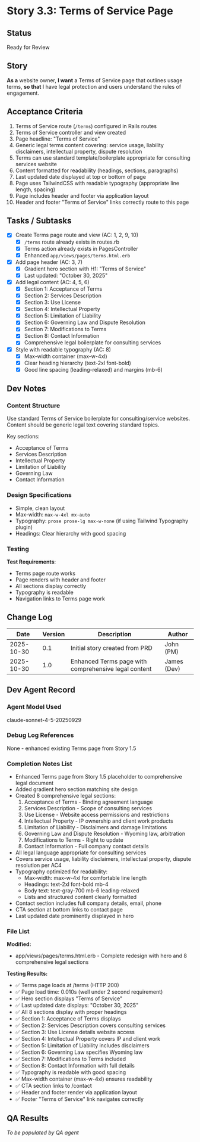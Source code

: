 # Story 3.3: Terms of Service Page

## Status
Ready for Review

## Story

**As a** website owner,
**I want** a Terms of Service page that outlines usage terms,
**so that** I have legal protection and users understand the rules of engagement.

## Acceptance Criteria

1. Terms of Service route (`/terms`) configured in Rails routes
2. Terms of Service controller and view created
3. Page headline: "Terms of Service"
4. Generic legal terms content covering: service usage, liability disclaimers, intellectual property, dispute resolution
5. Terms can use standard template/boilerplate appropriate for consulting services website
6. Content formatted for readability (headings, sections, paragraphs)
7. Last updated date displayed at top or bottom of page
8. Page uses TailwindCSS with readable typography (appropriate line length, spacing)
9. Page includes header and footer via application layout
10. Header and footer "Terms of Service" links correctly route to this page

## Tasks / Subtasks

- [x] Create Terms page route and view (AC: 1, 2, 9, 10)
  - [x] `/terms` route already exists in routes.rb
  - [x] Terms action already exists in PagesController
  - [x] Enhanced `app/views/pages/terms.html.erb`
- [x] Add page header (AC: 3, 7)
  - [x] Gradient hero section with H1: "Terms of Service"
  - [x] Last updated: "October 30, 2025"
- [x] Add legal content (AC: 4, 5, 6)
  - [x] Section 1: Acceptance of Terms
  - [x] Section 2: Services Description
  - [x] Section 3: Use License
  - [x] Section 4: Intellectual Property
  - [x] Section 5: Limitation of Liability
  - [x] Section 6: Governing Law and Dispute Resolution
  - [x] Section 7: Modifications to Terms
  - [x] Section 8: Contact Information
  - [x] Comprehensive legal boilerplate for consulting services
- [x] Style with readable typography (AC: 8)
  - [x] Max-width container (max-w-4xl)
  - [x] Clear heading hierarchy (text-2xl font-bold)
  - [x] Good line spacing (leading-relaxed) and margins (mb-6)

## Dev Notes

### Content Structure
Use standard Terms of Service boilerplate for consulting/service websites. Content should be generic legal text covering standard topics.

Key sections:
- Acceptance of Terms
- Services Description
- Intellectual Property
- Limitation of Liability
- Governing Law
- Contact Information

### Design Specifications
- Simple, clean layout
- Max-width: `max-w-4xl mx-auto`
- Typography: `prose prose-lg max-w-none` (if using Tailwind Typography plugin)
- Headings: Clear hierarchy with good spacing

### Testing

**Test Requirements**:
- Terms page route works
- Page renders with header and footer
- All sections display correctly
- Typography is readable
- Navigation links to Terms page work

## Change Log

| Date | Version | Description | Author |
|------|---------|-------------|--------|
| 2025-10-30 | 0.1 | Initial story created from PRD | John (PM) |
| 2025-10-30 | 1.0 | Enhanced Terms page with comprehensive legal content | James (Dev) |

## Dev Agent Record

### Agent Model Used
claude-sonnet-4-5-20250929

### Debug Log References
None - enhanced existing Terms page from Story 1.5

### Completion Notes List
- Enhanced Terms page from Story 1.5 placeholder to comprehensive legal document
- Added gradient hero section matching site design
- Created 8 comprehensive legal sections:
  1. Acceptance of Terms - Binding agreement language
  2. Services Description - Scope of consulting services
  3. Use License - Website access permissions and restrictions
  4. Intellectual Property - IP ownership and client work products
  5. Limitation of Liability - Disclaimers and damage limitations
  6. Governing Law and Dispute Resolution - Wyoming law, arbitration
  7. Modifications to Terms - Right to update
  8. Contact Information - Full company contact details
- All legal language appropriate for consulting services
- Covers service usage, liability disclaimers, intellectual property, dispute resolution per AC4
- Typography optimized for readability:
  - Max-width: max-w-4xl for comfortable line length
  - Headings: text-2xl font-bold mb-4
  - Body text: text-gray-700 mb-6 leading-relaxed
  - Lists and structured content clearly formatted
- Contact section includes full company details, email, phone
- CTA section at bottom links to contact page
- Last updated date prominently displayed in hero

### File List
**Modified:**
- app/views/pages/terms.html.erb - Complete redesign with hero and 8 comprehensive legal sections

**Testing Results:**
- ✅ Terms page loads at /terms (HTTP 200)
- ✅ Page load time: 0.010s (well under 2 second requirement)
- ✅ Hero section displays "Terms of Service"
- ✅ Last updated date displays: "October 30, 2025"
- ✅ All 8 sections display with proper headings
- ✅ Section 1: Acceptance of Terms displays
- ✅ Section 2: Services Description covers consulting services
- ✅ Section 3: Use License details website access
- ✅ Section 4: Intellectual Property covers IP and client work
- ✅ Section 5: Limitation of Liability includes disclaimers
- ✅ Section 6: Governing Law specifies Wyoming law
- ✅ Section 7: Modifications to Terms included
- ✅ Section 8: Contact Information with full details
- ✅ Typography is readable with good spacing
- ✅ Max-width container (max-w-4xl) ensures readability
- ✅ CTA section links to /contact
- ✅ Header and footer render via application layout
- ✅ Footer "Terms of Service" link navigates correctly

## QA Results
_To be populated by QA agent_
